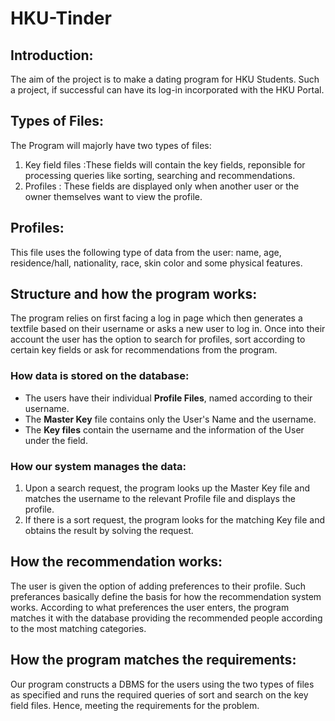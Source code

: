 # HKU-Tinder

## Introduction:
The aim of the project is to make a dating program for HKU Students. Such a project, if successful can have its log-in incorporated with the HKU Portal.

## Types of Files:

The Program will majorly have two types of files:

1. Key field files :These fields will contain the key fields, reponsible for processing queries like sorting, searching and      recommendations.
2. Profiles : These fields are displayed only when another user or the owner themselves want to view the profile.

## Profiles:

This file uses the following type of data from the user: name, age, residence/hall, nationality, race, skin color and some physical features.

## Structure and how the program works:

The program relies on first facing a log in page which then generates a textfile based on their username or asks a new user to log in. Once into their account the user has the option to search for profiles, sort according to certain key fields or ask for recommendations from the program.

### How data is stored on the database:

* The users have their individual **Profile Files**, named according to their username.
* The **Master Key** file contains only the User's Name and the username.
* The **Key files** contain the username and the information of the User under the field.


### How our system manages the data:

1. Upon a search request, the program looks up the Master Key file and matches the username to the relevant Profile file and displays the profile.
2. If there is a sort request, the program looks for the matching Key file and obtains the result by solving the request.

## How the recommendation works:

The user is given the option of adding preferences to their profile. Such preferances basically define the basis for how the recommendation system works. According to what preferences the user enters, the program matches it with the database providing the recommended people according to the most matching categories.

## How the program matches the requirements:

Our program constructs a DBMS for the users using the two types of files as specified and runs the required queries of sort and search on the key field files. Hence, meeting the requirements for the problem.

## 
